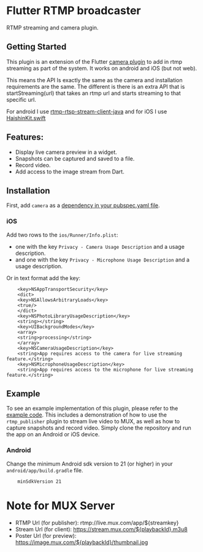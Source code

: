 # Flutter RTMP broadcaster

RTMP streaming and camera plugin.

## Getting Started

This plugin is an extension of the Flutter
[camera plugin](https://pub.dev/packages/camera) to add in
rtmp streaming as part of the system. It works on android and iOS
(but not web).

This means the API Is exactly the same as the camera and
installation requirements are the same. The different is there
is an extra API that is startStreaming(url) that takes an rtmp
url and starts streaming to that specific url.

For android I
use [rtmp-rtsp-stream-client-java](https://github.com/pedroSG94/rtmp-rtsp-stream-client-java)
and for iOS I use
[HaishinKit.swift](https://github.com/shogo4405/HaishinKit.swift)

## Features:

* Display live camera preview in a widget.
* Snapshots can be captured and saved to a file.
* Record video.
* Add access to the image stream from Dart.

## Installation

First, add `camera` as a [dependency in your pubspec.yaml file](https://flutter.io/using-packages/).

### iOS

Add two rows to the `ios/Runner/Info.plist`:

* one with the key `Privacy - Camera Usage Description` and a usage description.
* and one with the key `Privacy - Microphone Usage Description` and a usage description.

Or in text format add the key:

```
    <key>NSAppTransportSecurity</key>
    <dict>
    <key>NSAllowsArbitraryLoads</key>
    <true/>
    </dict>
    <key>NSPhotoLibraryUsageDescription</key>
    <string></string>
    <key>UIBackgroundModes</key>
    <array>
    <string>processing</string>
    </array>
    <key>NSCameraUsageDescription</key>
    <string>App requires access to the camera for live streaming feature.</string>
    <key>NSMicrophoneUsageDescription</key>
    <string>App requires access to the microphone for live streaming feature.</string>
```

## Example

To see an example implementation of this plugin, please refer to
the [example code](https://github.com/emiliodallatorre/flutter_rtmp_publisher/tree/master/example).
This includes a demonstration of how to use the `rtmp_publisher` plugin to stream live video to MUX,
as well as how to capture snapshots and record video. Simply clone the repository and run the app on
an Android or iOS device.

### Android

Change the minimum Android sdk version to 21 (or higher) in your `android/app/build.gradle` file.

```
    minSdkVersion 21
```

# Note for MUX Server

* RTMP Url (for publisher): rtmp://live.mux.com/app/${streamkey}
* Stream Url (for client): https://stream.mux.com/${playbackId}.m3u8
* Poster Url (for preview): https://image.mux.com/${playbackId}/thumbnail.jpg
